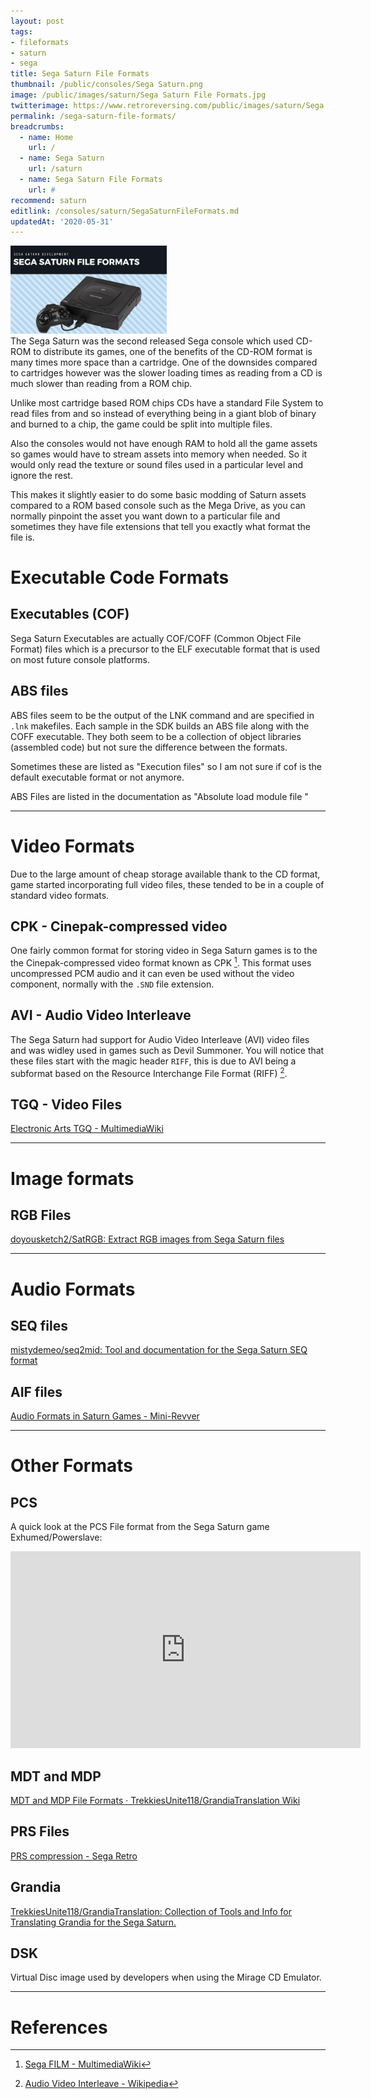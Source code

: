```yaml
---
layout: post
tags:
- fileformats
- saturn
- sega
title: Sega Saturn File Formats
thumbnail: /public/consoles/Sega Saturn.png
image: /public/images/saturn/Sega Saturn File Formats.jpg
twitterimage: https://www.retroreversing.com/public/images/saturn/Sega Saturn File Formats.jpg
permalink: /sega-saturn-file-formats/
breadcrumbs:
  - name: Home
    url: /
  - name: Sega Saturn
    url: /saturn
  - name: Sega Saturn File Formats
    url: #
recommend: saturn
editlink: /consoles/saturn/SegaSaturnFileFormats.md
updatedAt: '2020-05-31'
---
```

<section class="postSection">
    <img src="/public/images/saturn/Sega Saturn File Formats.jpg" style="width:250px" class="wow slideInLeft postImage" />
<div markdown="1">
The Sega Saturn was the second released Sega console which used CD-ROM to distribute its games, one of the benefits of the CD-ROM format is many times more space than a cartridge. One of the downsides compared to cartridges however was the slower loading times as reading from a CD is much slower than reading from a ROM chip.

Unlike most cartridge based ROM chips CDs have a standard File System to read files from and so instead of everything being in a giant blob of binary and burned to a chip, the game could be split into multiple files.

Also the consoles would not have enough RAM to hold all the game assets so games would have to stream assets into memory when needed. So it would only read the texture or sound files used in a particular level and ignore the rest.

This makes it slightly easier to do some basic modding of Saturn assets compared to a ROM based console such as the Mega Drive, as you can normally pinpoint the asset you want down to a particular file and sometimes they have file extensions that tell you exactly what format the file is.
</div>
</section>

# Executable Code Formats

## Executables (COF)
Sega Saturn Executables are actually COF/COFF (Common Object File Format) files which is a precursor to the ELF executable format that is used on most future console platforms.

## ABS files
ABS files seem to be the output of the LNK command and are specified in `.lnk` makefiles. Each sample in the SDK builds an ABS file along with the COFF executable. They both seem to be a collection of object libraries (assembled code) but not sure the difference between the formats.

Sometimes these are listed as "Execution files" so I am not sure if cof is the default executable format or not anymore.

ABS Files are listed in the documentation as "Absolute load module file "

---
# Video Formats
Due to the large amount of cheap storage available thank to the CD format, game started incorporating full video files, these tended to be in a couple of standard video formats. 

## CPK - Cinepak-compressed video
One fairly common format for storing video in Sega Saturn games is to the the Cinepak-compressed video format known as CPK [^2]. This format uses uncompressed PCM audio and it can even be used without the video component, normally with the `.SND` file extension.


## AVI - Audio Video Interleave
The Sega Saturn had support for Audio Video Interleave (AVI) video files and was widley used in games such as Devil Summoner. You will notice that these files start with the magic header `RIFF`, this is due to AVI being a subformat based on the Resource Interchange File Format (RIFF) [^1].


## TGQ - Video Files
[Electronic Arts TGQ - MultimediaWiki](https://wiki.multimedia.cx/index.php/Electronic_Arts_TGQ) 

---
# Image formats

## RGB Files
[doyousketch2/SatRGB: Extract RGB images from Sega Saturn files](https://github.com/doyousketch2/SatRGB)

---
# Audio Formats

## SEQ files
[mistydemeo/seq2mid: Tool and documentation for the Sega Saturn SEQ format](https://github.com/mistydemeo/seq2mid)

## AIF files

[Audio Formats in Saturn Games - Mini-Revver](https://minirevver.weebly.com/audio-formats-in-saturn-games.html)

---
# Other Formats

## PCS
A quick look at the PCS File format from the Sega Saturn game Exhumed/Powerslave:
<iframe width="560" height="315" src="https://www.youtube.com/embed/VmQ64ZVRdn0" frameborder="0" allow="accelerometer; autoplay; encrypted-media; gyroscope; picture-in-picture" allowfullscreen></iframe>

## MDT and MDP
[MDT and MDP File Formats · TrekkiesUnite118/GrandiaTranslation Wiki](https://github.com/TrekkiesUnite118/GrandiaTranslation/wiki/MDT-and-MDP-File-Formats)

## PRS Files
[PRS compression - Sega Retro](https://segaretro.org/PRS_compression)

## Grandia
[TrekkiesUnite118/GrandiaTranslation: Collection of Tools and Info for Translating Grandia for the Sega Saturn.](https://github.com/TrekkiesUnite118/GrandiaTranslation)

## DSK
Virtual Disc image used by developers when using the Mirage CD Emulator.

---
# References
[^1]: [Audio Video Interleave - Wikipedia](https://en.wikipedia.org/wiki/Audio_Video_Interleave)
[^2]: [Sega FILM - MultimediaWiki](https://wiki.multimedia.cx/index.php/Sega_FILM#Sega_Saturn_CPK_File_Format)
